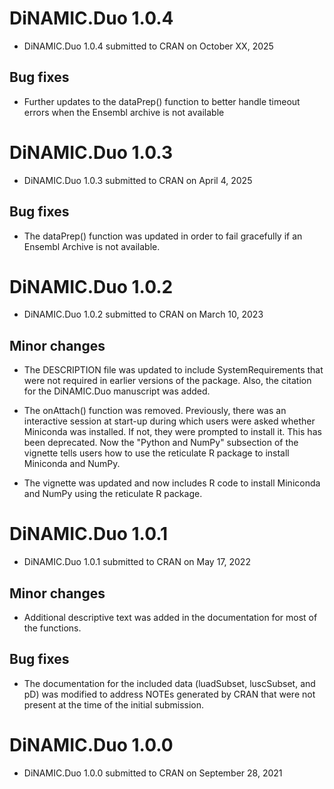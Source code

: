 # DiNAMIC.Duo 1.0.4

* DiNAMIC.Duo 1.0.4 submitted to CRAN on October XX, 2025

## Bug fixes

* Further updates to the dataPrep() function to better handle timeout
errors when the Ensembl archive is not available

# DiNAMIC.Duo 1.0.3

* DiNAMIC.Duo 1.0.3 submitted to CRAN on April 4, 2025

## Bug fixes

* The dataPrep() function was updated in order to fail gracefully if an
Ensembl Archive is not available.

# DiNAMIC.Duo 1.0.2

* DiNAMIC.Duo 1.0.2 submitted to CRAN on March 10, 2023

## Minor changes

* The DESCRIPTION file was updated to include SystemRequirements that were not 
required in earlier versions of the package.  Also, the citation for the DiNAMIC.Duo
manuscript was added.

* The onAttach() function was removed.  Previously, there was an interactive session
at start-up during which users were asked whether Miniconda was installed.  If not, they 
were prompted to install it.  This has been deprecated.  Now the "Python and NumPy" subsection
of the vignette tells users how to use the reticulate R package to install Miniconda and
NumPy.

* The vignette was updated and now includes R code to install Miniconda and NumPy using
the reticulate R package.

# DiNAMIC.Duo 1.0.1

* DiNAMIC.Duo 1.0.1 submitted to CRAN on May 17, 2022

## Minor changes

* Additional descriptive text was added in the documentation for most of the functions.

## Bug fixes

* The documentation for the included data (luadSubset, luscSubset, and pD) was modified to address
NOTEs generated by CRAN that were not present at the time of the initial submission.

# DiNAMIC.Duo 1.0.0

* DiNAMIC.Duo 1.0.0 submitted to CRAN on September 28, 2021




